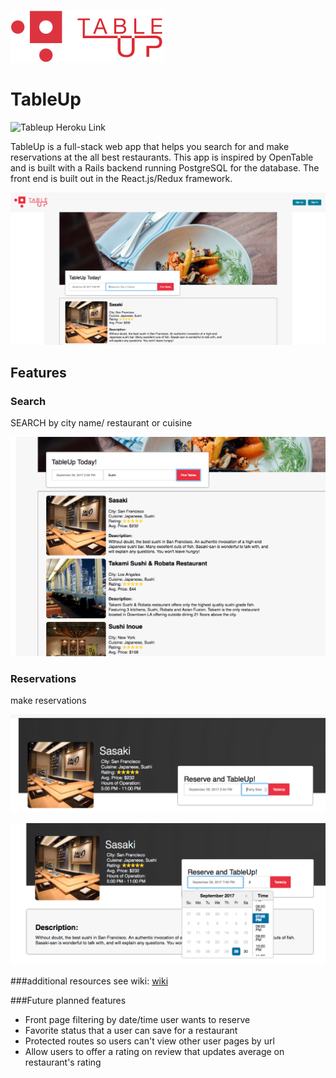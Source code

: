 ![Logo](./app/assets/images/tableup_logo.png)

# TableUp
![Tableup Heroku Link](https://tableupfs.herokuapp.com/#/)

TableUp is a full-stack web app that helps you search for and make reservations at the all best restaurants. This app is inspired by OpenTable and is built with a Rails backend running PostgreSQL for the database. The front end is built out in the React.js/Redux framework.

![home](./app/assets/images/home.png)

## Features


### Search
SEARCH by city name/ restaurant or cuisine

![home](./app/assets/images/search.png)

### Reservations
make reservations  

![Reserve](./app/assets/images/reserve.png)

![Calendar](./app/assets/images/reserve_calendar.png)


###additional resources
see wiki: [wiki](https://github.com/ryan-mapa/tableup/wiki)

###Future planned features
+ Front page filtering by date/time user wants to reserve
+ Favorite status that a user can save for a restaurant
+ Protected routes so users can't view other user pages by url
+ Allow users to offer a rating on review that updates average on restaurant's rating
